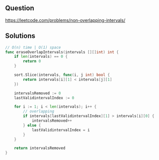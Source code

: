 ## Question

https://leetcode.com/problems/non-overlapping-intervals/

## Solutions

```go
// O(n) time | O(1) space
func eraseOverlapIntervals(intervals [][]int) int {
	if len(intervals) == 0 {
		return 0
	}

	sort.Slice(intervals, func(i, j int) bool {
		return intervals[i][1] < intervals[j][1]
	})

	intervalsRemoved := 0
	lastValidintervalIndex := 0

	for i := 1; i < len(intervals); i++ {
		// overlapping
		if intervals[lastValidintervalIndex][1] > intervals[i][0] {
			intervalsRemoved++
		} else {
			lastValidintervalIndex = i
		}
	}

	return intervalsRemoved
}
```
